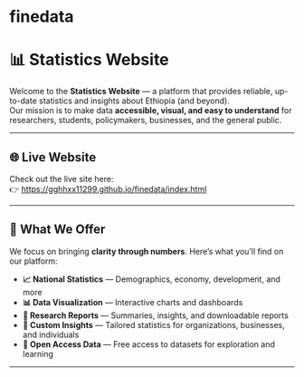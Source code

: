 # finedata

# 📊 Statistics Website

Welcome to the **Statistics Website** — a platform that provides reliable, up-to-date statistics and insights about Ethiopia (and beyond).  
Our mission is to make data **accessible, visual, and easy to understand** for researchers, students, policymakers, businesses, and the general public.  

---

## 🌐 Live Website
Check out the live site here:  
👉 https://gghhxx11299.github.io/finedata/index.html

---

## 🚀 What We Offer
We focus on bringing **clarity through numbers**. Here’s what you’ll find on our platform:

- **📈 National Statistics** — Demographics, economy, development, and more  
- **📊 Data Visualization** — Interactive charts and dashboards  
- **📑 Research Reports** — Summaries, insights, and downloadable reports  
- **🧮 Custom Insights** — Tailored statistics for organizations, businesses, and individuals  
- **📂 Open Access Data** — Free access to datasets for exploration and learning  

---

